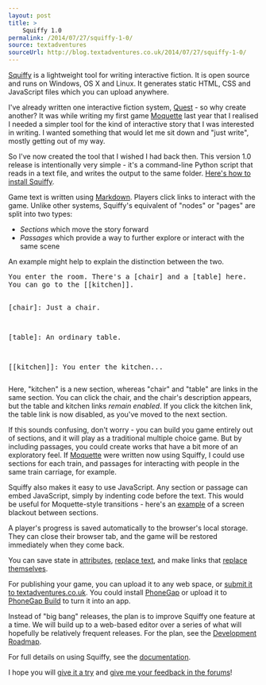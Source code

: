```yaml
---
layout: post
title: >
    Squiffy 1.0
permalink: /2014/07/27/squiffy-1-0/
source: textadventures
sourceUrl: http://blog.textadventures.co.uk/2014/07/27/squiffy-1-0/
---
```

<a href="http://textadventures.co.uk/squiffy">Squiffy</a> is a lightweight tool for writing interactive fiction. It is open source and runs on Windows, OS X and Linux. It generates static HTML, CSS and JavaScript files which you can upload anywhere.

I've already written one interactive fiction system, <a href="http://textadventures.co.uk/quest">Quest</a> - so why create another? It was while writing my first game <a href="http://textadventures.co.uk/games/view/zbzfpcnknu_vdjog-cbihw/moquette">Moquette</a> last year that I realised I needed a simpler tool for the kind of interactive story that I was interested in writing. I wanted something that would let me sit down and "just write", mostly getting out of my way.

So I've now created the tool that I wished I had back then. This version 1.0 release is intentionally very simple - it's a command-line Python script that reads in a text file, and writes the output to the same folder. <a href="http://docs.textadventures.co.uk/squiffy/install.html">Here's how to install Squiffy</a>.

Game text is written using <a href="http://daringfireball.net/projects/markdown/syntax">Markdown</a>. Players click links to interact with the game. Unlike other systems, Squiffy's equivalent of "nodes" or "pages" are split into two types:
<ul>
	<li><em>Sections</em> which move the story forward</li>
	<li><em>Passages</em> which provide a way to further explore or interact with the same scene</li>
</ul>
An example might help to explain the distinction between the two.
<pre>You enter the room. There's a [chair] and a [table] here.
You can go to the [[kitchen]].

[chair]:
Just a chair.

[table]:
An ordinary table.

[[kitchen]]:
You enter the kitchen...
</pre>
Here, "kitchen" is a new section, whereas "chair" and "table" are links in the same section. You can click the chair, and the chair's description appears, but the table and kitchen links <em>remain enabled</em>. If you click the kitchen link, the table link is now disabled, as you've moved to the next section.

If this sounds confusing, don't worry - you can build you game entirely out of sections, and it will play as a traditional multiple choice game. But by including passages, you could create works that have a bit more of an exploratory feel. If <a href="http://textadventures.co.uk/games/view/zbzfpcnknu_vdjog-cbihw/moquette">Moquette</a> were written now using Squiffy, I could use sections for each train, and passages for interacting with people in the same train carriage, for example.

Squiffy also makes it easy to use JavaScript. Any section or passage can embed JavaScript, simply by indenting code before the text. This would be useful for Moquette-style transitions - here's an <a href="https://github.com/textadventures/squiffy/blob/master/examples/transitions/transitions.squiffy">example</a> of a screen blackout between sections.

A player's progress is saved automatically to the browser's local storage. They can close their browser tab, and the game will be restored immediately when they come back.

You can save state in <a href="http://docs.textadventures.co.uk/squiffy/attributes.html">attributes</a>, <a href="http://docs.textadventures.co.uk/squiffy/replace.html">replace text</a>, and make links that <a href="http://docs.textadventures.co.uk/squiffy/rotate-sequence.html">replace themselves</a>.

For publishing your game, you can upload it to any web space, or <a href="http://textadventures.co.uk/create/submit">submit it to textadventures.co.uk</a>. You could install <a href="http://phonegap.com/">PhoneGap</a> or upload it to <a href="https://build.phonegap.com/">PhoneGap Build</a> to turn it into an app.

Instead of "big bang" releases, the plan is to improve Squiffy one feature at a time. We will build up to a web-based editor over a series of what will hopefully be relatively frequent releases. For the plan, see the <a href="http://docs.textadventures.co.uk/squiffy/roadmap.html">Development Roadmap</a>.

For full details on using Squiffy, see the <a href="http://docs.textadventures.co.uk/squiffy/">documentation</a>.

I hope you will <a href="http://docs.textadventures.co.uk/squiffy/install.html">give it a try</a> and <a href="http://forum.textadventures.co.uk/viewforum.php?f=24">give me your feedback in the forums</a>!